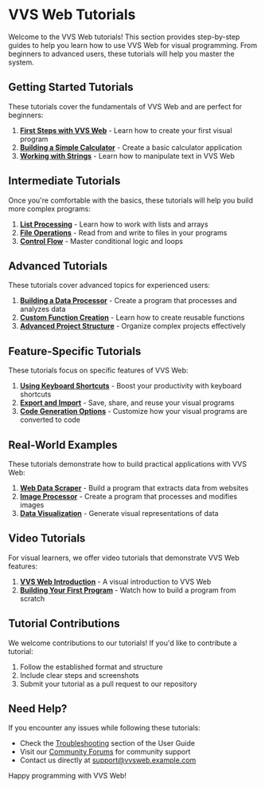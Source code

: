 # VVS Web Tutorials

Welcome to the VVS Web tutorials! This section provides step-by-step guides to help you learn how to use VVS Web for visual programming. From beginners to advanced users, these tutorials will help you master the system.

## Getting Started Tutorials

These tutorials cover the fundamentals of VVS Web and are perfect for beginners:

1. [**First Steps with VVS Web**](./beginner/FIRST_STEPS.md) - Learn how to create your first visual program
2. [**Building a Simple Calculator**](./beginner/CALCULATOR_TUTORIAL.md) - Create a basic calculator application
3. [**Working with Strings**](./beginner/STRING_OPERATIONS.md) - Learn how to manipulate text in VVS Web

## Intermediate Tutorials

Once you're comfortable with the basics, these tutorials will help you build more complex programs:

1. [**List Processing**](./intermediate/LIST_PROCESSING.md) - Learn how to work with lists and arrays
2. [**File Operations**](./intermediate/FILE_OPERATIONS.md) - Read from and write to files in your programs
3. [**Control Flow**](./intermediate/CONTROL_FLOW.md) - Master conditional logic and loops

## Advanced Tutorials

These tutorials cover advanced topics for experienced users:

1. [**Building a Data Processor**](./advanced/DATA_PROCESSOR.md) - Create a program that processes and analyzes data
2. [**Custom Function Creation**](./advanced/CUSTOM_FUNCTIONS.md) - Learn how to create reusable functions
3. [**Advanced Project Structure**](./advanced/PROJECT_STRUCTURE.md) - Organize complex projects effectively

## Feature-Specific Tutorials

These tutorials focus on specific features of VVS Web:

1. [**Using Keyboard Shortcuts**](./features/KEYBOARD_SHORTCUTS.md) - Boost your productivity with keyboard shortcuts
2. [**Export and Import**](./features/IMPORT_EXPORT.md) - Save, share, and reuse your visual programs
3. [**Code Generation Options**](./features/CODE_GENERATION.md) - Customize how your visual programs are converted to code

## Real-World Examples

These tutorials demonstrate how to build practical applications with VVS Web:

1. [**Web Data Scraper**](./examples/WEB_SCRAPER.md) - Build a program that extracts data from websites
2. [**Image Processor**](./examples/IMAGE_PROCESSOR.md) - Create a program that processes and modifies images
3. [**Data Visualization**](./examples/DATA_VISUALIZATION.md) - Generate visual representations of data

## Video Tutorials

For visual learners, we offer video tutorials that demonstrate VVS Web features:

1. [**VVS Web Introduction**](https://www.example.com/vvs-web-intro) - A visual introduction to VVS Web
2. [**Building Your First Program**](https://www.example.com/first-program) - Watch how to build a program from scratch

## Tutorial Contributions

We welcome contributions to our tutorials! If you'd like to contribute a tutorial:

1. Follow the established format and structure
2. Include clear steps and screenshots
3. Submit your tutorial as a pull request to our repository

## Need Help?

If you encounter any issues while following these tutorials:

- Check the [Troubleshooting](../USER_GUIDE.md#troubleshooting) section of the User Guide
- Visit our [Community Forums](https://www.example.com/forums) for community support
- Contact us directly at support@vvsweb.example.com

Happy programming with VVS Web! 